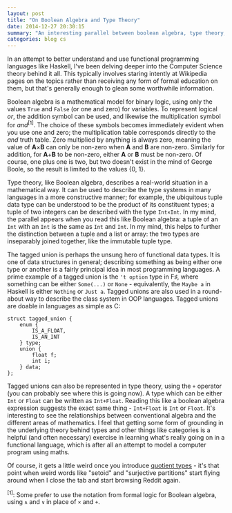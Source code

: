 ```yaml
---
layout: post
title: "On Boolean Algebra and Type Theory"
date: 2014-12-27 20:30:15
summary: "An interesting parallel between boolean algebra, type theory, and indeed almost anything with a + and × operator."
categories: blog cs
---
```

In an attempt to better understand and use functional programming languages like Haskell, I've been delving deeper into the Computer Science theory behind it all. This typically involves staring intently at Wikipedia pages on the topics rather than receiving any form of formal education on them, but that's generally enough to glean some worthwhile information.

Boolean algebra is a mathematical model for binary logic, using only the values `True` and `False` (or one and zero) for variables. To represent logical *or*, the addition symbol can be used, and likewise the multiplication symbol for *and*<sup>[1]</sup>. The choice of these symbols becomes immediately evident when you use one and zero; the multiplication table corresponds directly to the *and* truth table. Zero multiplied by anything is always zero, meaning the value of **A**×**B** can only be non-zero when **A** and **B** are non-zero. Similarly for addition, for **A**+**B** to be non-zero, either **A** or **B** must be non-zero. Of course, one plus one is two, but two doesn't exist in the mind of George Boole, so the result is limited to the values {0, 1}.

Type theory, like Boolean algebra, describes a real-world situation in a mathematical way. It can be used to describe the type systems in many languages in a more constructive manner; for example, the ubiquitous tuple data type can be understood to be the product of its constituent types; a tuple of two integers can be described with the type `Int×Int`. In my mind, the parallel appears when you read this like Boolean algebra: a tuple of an `Int` with an `Int` is the same as `Int` and `Int`. In my mind, this helps to further the distinction between a tuple and a list or array: the two types are inseparably joined together, like the immutable tuple type.

The tagged union is perhaps the unsung hero of functional data types. It is one of data structures in general; describing something as being either one type or another is a fairly principal idea in most programming languages. A prime example of a tagged union is the `'t option` type in F♯, where something can be either `Some(...)` or `None` - equivalently, the `Maybe a` in Haskell is either `Nothing` or `Just a`. Tagged unions are also used in a round-about way to describe the class system in OOP languages. Tagged unions are doable in languages as simple as C:

    struct tagged_union {
        enum {
            IS_A_FLOAT,
            IS_AN_INT
        } type;
        union {
            float f;
            int i;
        } data;
    };

Tagged unions can also be represented in type theory, using the `+` operator (you can probably see where this is going now). A type which can be either `Int` or `Float` can be written as `Int+Float`. Reading this like a boolean algebra expression suggests the exact same thing - `Int+Float` is `Int` or `Float`. It's interesting to see the relationships between conventional algebra and the different areas of mathematics. I feel that getting some form of grounding in the underlying theory behind types and other things like categories is a helpful (and often necessary) exercise in learning what's really going on in a functional language, which is after all an attempt to model a computer program using maths.

Of course, it gets a little weird once you introduce [quotient types](//en.wikipedia.org/wiki/Quotient_type) - it's that point when weird words like "setoid" and "surjective partitions" start flying around when I close the tab and start browsing Reddit again.

<sup>[1]</sup>: Some prefer to use the notation from formal logic for Boolean algebra, using `∧` and `∨` in place of `×` and `+`.
